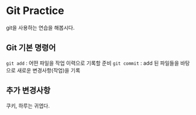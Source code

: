 # Git Practice

git을 사용하는 연습을 해봅시다.

## Git 기본 명령어

`git add` : 어떤 파일을 작업 이력으로 기록할 준비
`git commit` : add 된 파일들을 바탕으로 새로운 변경사항(작업)을 기록

## 추가 변경사항

쿠키, 하루는 귀엽다.
